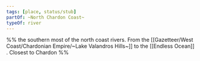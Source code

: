 ```yaml
---
tags: [place, status/stub]
partOf: ~North Chardon Coast~
typeOf: river
---
```

%% the southern most of the north coast rivers. From the [[Gazetteer/West Coast/Chardonian Empire/~Lake Valandros Hills~]] to the [[Endless Ocean]] . Closest to Chardon %%
